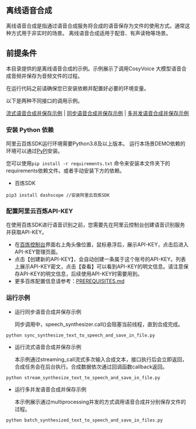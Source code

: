 ## 离线语音合成 
离线语音合成是指通过语音合成服务将合成的语音保存为文件的使用方式。通常这种方式用于非实时的场景。
离线语音合成适用于配音、有声读物等场景。

## 前提条件
本目录提供的是离线语音合成的示例。示例展示了调用CosyVoice 大模型语音合成音频并保存为音频文件的过程。


在运行代码之前请确保您已安装依赖并配置好必要的环境变量。

以下是两种不同接口的调用示例。

[流式语音合成并保存示例](./stream_synthesize_text_to_speech_and_save_in_file.py)  | [同步语音合成并保存示例](./sync_synthesize_text_to_speech_and_save_in_file.py) | [多并发语音合成并保存示例](./batch_synthesized_text_to_speech_and_save_in_files.py)

### 安装 Python 依赖

阿里云百炼SDK运行环境需要Python3.8及以上版本。
运行本场景DEMO依赖的环境可以通过[PyPI](https://pypi.org/)安装。

您可以使用`pip install -r requirements.txt` 命令来安装本文件夹下的requirements依赖文件。或者手动安装下方的依赖。

- 百炼SDK
```commandline
pip3 install dashscope //安装阿里云百炼SDK
```


### 配置阿里云百炼API-KEY
在使用百炼SDK进行语音识别之前，您需要先在阿里云控制台创建语音识别服务并获取API-KEY。
- 在[百炼控制台](https://bailian.console.aliyun.com/)界面右上角头像位置，鼠标悬浮后，展示API-KEY，点击后进入API-KEY管理页面。
- 点击【创建新的API-KEY】，会自动创建一条属于这个账号的API-KEY。列表上展示API-KEY密文，点击【查看】可以看到API-KEY的明文信息。请注意保存API-KEY的明文信息，后续使用API-KEY时需要用到。
- 更多百炼配置信息请参考：[PREREQUISITES.md](../../../../../PREREQUISITES.md)

### 运行示例

- 运行同步语音合成并保存示例
    
    同步调用中，speech_synthesizer.call()会阻塞当前线程，直到合成完成。
```commandline
python sync_synthesize_text_to_speech_and_save_in_file.py
```

- 运行流式语音合成并保存示例

    本示例通过streaming_call流式多次输入合成文本，接口执行后会立即返回，合成任务会在后台执行。合成数据依次通过回调函数callback返回。
```commandline
python stream_synthesize_text_to_speech_and_save_in_file.py
```
    
- 运行多并发语音合成并保存示例

    本示例展示通过multiprocessing并发的方式调用语音合成并分别保存文件的过程。
```commandline
python batch_synthesized_text_to_speech_and_save_in_files.py
```
    